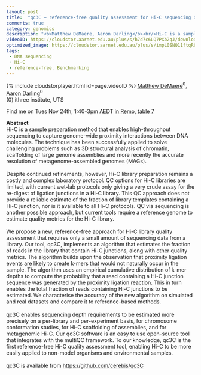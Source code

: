 ```yaml
---
layout: post
title:  "qc3C – reference-free quality assessment for Hi-C sequencing data."
comments: true
category: genomics
description: "<b>Matthew DeMaere, Aaron Darling</b><br/>Hi-C is a sample preparation method that enables h..."
videoID: https://cloudstor.aarnet.edu.au/plus/s/h7d7c6LQ7PXb2qJ/download
optimized_image: https://cloudstor.aarnet.edu.au/plus/s/impL0SNQ11ftqR6/download
tags:
 - DNA sequencing
 - Hi-C
 - reference-free. Benchmarking
---
```

{% include cloudstorplayer.html id=page.videoID %}
[<u>Matthew DeMaere</u>](https://github.com/cerebis)<sup>0</sup>, [Aaron Darling](http://darlinglab.org/)<sup>0</sup><br/>
\(0\) ithree institute, UTS

Find me on Tues Nov 24th, 1:40-3pm AEDT [in Remo, table 7](https://live.remo.co/e/abacbs2020-day-1/register)

<b>Abstract</b><br/>
Hi-C is a sample preparation method that enables high-throughput sequencing to capture genome-wide proximity interactions between DNA molecules. The technique has been successfully applied to solve challenging problems such as 3D structural analysis of chromatin, scaffolding of large genome assemblies and more recently the accurate resolution of metagenome-assembled genomes \(MAGs\). <br/> <br/>Despite continued refinements, however, Hi-C library preparation remains a costly and complex laboratory protocol. QC options for Hi-C libraries are limited, with current wet-lab protocols only giving a very crude assay for the re-digest of ligation junctions in a Hi-C library. This QC approach does not provide a reliable estimate of the fraction of library templates containing a Hi-C junction, nor is it available to all Hi-C protocols. QC via sequencing is another possible approach, but current tools require a reference genome to estimate quality metrics for the Hi-C library.<br/> <br/>We propose a new, reference-free approach for Hi-C library quality assessment that requires only a small amount of sequencing data from a library. Our tool, qc3C, implements an algorithm that estimates the fraction of reads in the library that contain Hi-C junctions, along with other quality metrics. The algorithm builds upon the observation that proximity ligation events are likely to create k-mers that would not naturally occur in the sample. The algorithm uses an empirical cumulative distribution of k-mer depths to compute the probability that a read containing a Hi-C junction sequence was generated by the proximity ligation reaction. This in turn enables the total fraction of reads containing Hi-C junctions to be estimated. We characterise the accuracy of the new algorithm on simulated and real datasets and compare it to reference-based methods.<br/><br/>qc3C enables sequencing depth requirements to be estimated more precisely on a per-library and per-experiment basis, for chromosome conformation studies, for Hi-C scaffolding of assemblies, and for metagenomic Hi-C. Our qc3C software is an easy to use open-source tool that integrates with the multiQC framework. To our knowledge, qc3C is the first reference-free Hi-C quality assessment tool, enabling Hi-C to be more easily applied to non-model organisms and environmental samples.<br/><br/>qc3C is available from https://github.com/cerebis/qc3C <br/>
